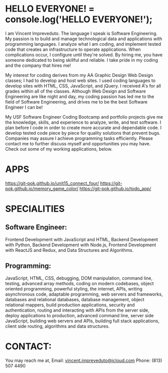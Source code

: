 # HELLO EVERYONE! = console.log('HELLO EVERYONE!');
I am Vincent Impreveduto. The language I speak is Software Engineering. My passion is to build and manage technological data and applications with programming languages. I analyze what I am coding, and implement tested code that creates an infrastructure to operate applications. When complications occur, I configure until they're solved. By hiring me, you have someone dedicated to being skillful and reliable. I take pride in my coding and the company that hires me! 

My interest for coding derives from my AA Graphic Design Web Design classes; I had to develop and host web sites. I used coding languages to develop sites with HTML, CSS, JavaScript, and jQuery. I received A's for all grades within all of the classes. Although Web Design and Software Engineering are like night and day, my coding passion has led me to the field of Software Engineering, and drives me to be the best Software Engineer I can be! 

My USF Software Engineer Coding Bootcamp and portfolio projects give me the knowledge, skills, and experience to analyze, write, and test software. I plan before I code in order to create more accurate and dependable code. I develop tested code piece by piece for quality solutions that prevent bugs. Companies may assure I achieve programming tasks efficiently. Please contact me to further discuss myself and opportunities you may have. Check out some of my working applications, below.

# APPS
https://git-pok.github.io/unit15_connect_four/
https://git-pok.github.io/memory_game_color/ 
https://git-pok.github.io/todo_app/

# SPECIALITIES
## Software Engineer: 
Frontend Development with JavaScript and HTML, Backend Development with Python, Backend Development with Node.js, Frontend Development with ReactJS and Redux, and Data Structures and Algorithms.

## Programming:
JavaScript, HTML, CSS, debugging, DOM manipulation, command line, testing, advanced array methods, coding on modern codebases, object oriented programming, powerful styling, the internet, APIs, writing asynchronous code, adaptable programming, web servers and frameworks, databases and relational databases, database management, object relational mappers, build production applications, security and authentication, routing and interacting with APIs from the server side, deploy applications to production, advanced command line, server side JavaScript, building web servers and APIs, building full stack applications, client side routing, algorithms and data structures.

# CONTACT:
You may reach me at,
Email: vincent.impreveduto@icloud.com
Phone: (813) 507 4490

<!---
git-pok/git-pok is a ✨ special ✨ repository because its `README.md` (this file) appears on your GitHub profile.
You can click the Preview link to take a look at your changes.
--->
